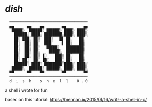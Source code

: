 # *dish*
```
  ════════════════════════════════════
  ▄▄      ▄▄    ▄▄        ▄▄        ▄▄ 
   █████░  ██████░ ██████░ ████░ ████░ 
    ██████░ ████░ ████████░████░ ████░ 
    ██░ ███░ ██░  ███░   █▌ ██░   ██░ 
    ██░  ██░ ██░  ███░    ▌ ██░   ██░ 
    ██░  ██░ ██░   █████░   ████████░ 
    ██░  ██░ ██░    █████░  ████████░ 
    ██░  ██░ ██░ ▐░    ███░ ██░   ██░ 
    ██░ ██░  ██░ ▐█░   ███░ ██░   ██░ 
    ██████░ ████░ ████████░████░ ████░ 
   █████░  ██████░ ██████░ ████░ ████░ 
  ▀▀      ▀▀    ▀▀        ▀▀        ▀▀ 
  ════════════════════════════════════
  d  i  s  h    s  h  e  l  l    0 . 0
 ```
  a shell i wrote for fun

based on this tutorial: https://brennan.io/2015/01/16/write-a-shell-in-c/
